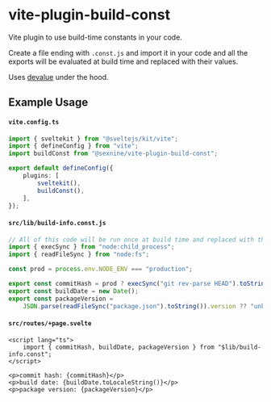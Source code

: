 # vite-plugin-build-const

Vite plugin to use build-time constants in your code.

Create a file ending with `.const.js` and import it in your code and all the exports will be evaluated at build time and replaced with their values.

Uses [devalue](https://github.com/Rich-Harris/devalue) under the hood.

## Example Usage

#### `vite.config.ts`
```ts
import { sveltekit } from "@sveltejs/kit/vite";
import { defineConfig } from "vite";
import buildConst from "@sexnine/vite-plugin-build-const";

export default defineConfig({
    plugins: [
        sveltekit(),
        buildConst(),
    ],
});
```

#### `src/lib/build-info.const.js`
```js
// All of this code will be run once at build time and replaced with their resulting values
import { execSync } from "node:child_process";
import { readFileSync } from "node:fs";

const prod = process.env.NODE_ENV === "production";

export const commitHash = prod ? execSync("git rev-parse HEAD").toString().trim() : "dev";
export const buildDate = new Date();
export const packageVersion =
    JSON.parse(readFileSync("package.json").toString()).version ?? "unknown";
```

#### `src/routes/+page.svelte`
```sveltehtml
<script lang="ts">
    import { commitHash, buildDate, packageVersion } from "$lib/build-info.const";
</script>

<p>commit hash: {commitHash}</p>
<p>build date: {buildDate.toLocaleString()}</p>
<p>package version: {packageVersion}</p>
```